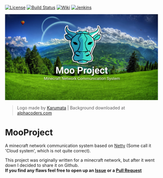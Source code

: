 [![License](https://img.shields.io/badge/license-GPLv2-blue.svg)](https://github.com/Superioz/MooProject/blob/master/LICENSE) [![Build Status](https://travis-ci.org/Superioz/MooProject.svg?branch=master)](https://travis-ci.org/Superioz/MooProject) [![Wiki](https://img.shields.io/badge/wiki-click%20here-%2333bbff.svg)](https://github.com/Superioz/MooProject/wiki) [![Jenkins](https://img.shields.io/badge/jenkins-click%20here-b21a1a.svg)](http://ci.superioz.de:8080/job/MooProject/)

![Logo](/.github/assets/moo_banner.png "Logo")
> Logo made by [Karumata]() | Background downloaded at [alphacoders.com](https://alphacoders.com/)

# MooProject
A minecraft network communication system based on [Netty](https://github.com/netty) (Some call it 'Cloud system', which is not quite correct).

This project was originally written for a minecraft network, but after it went down I decided to share it on Github.  
**If you find any flaws feel free to open up an [Issue](https://github.com/Superioz/MooProject/issues/new) or a [Pull Request](https://github.com/Superioz/MooProject/compare)**
